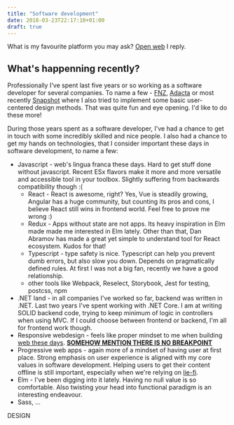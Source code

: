 ```yaml
---
title: "Software development"
date: 2018-03-23T22:17:10+01:00
draft: true
---
```


What is my favourite platform you may ask? [Open web](https://www.w3.org/wiki/Open_Web_Platform) I reply.

## What's happenning recently?

Professionally I've spent last five years or so working as a software developer for several companies. To name a few - [FNZ](https://www.fnz.com/), [Adacta](https://www.adacta-group.com/) or most recently [Snapshot](https://www.snapshot.travel/) where I also tried to implement some basic user-centered design methods. That was quite fun and eye opening. I'd like to do these more!

During those years spent as a software developer, I've had a chance to get in touch with some incredibly skilled and nice people. I also had a chance to get my hands on technologies, that I consider important these days in software development, to name a few:

- Javascript - web's lingua franca these days. Hard to get stuff done without javascript. Recent ESx flavors make it more and more versatile and accessible tool in your toolbox. Slightly suffering from backwards compatibility though :(
  	- React - React is awesome, right? Yes, Vue is steadily growing, Angular has a huge community, but counting its pros and cons, I believe React still wins in frontend world. Feel free to prove me wrong :)
	- Redux - Apps without state are not apps. Its heavy inspiration in Elm made made me interested in Elm lately. Other than that, Dan Abramov has made a great yet simple to understand tool for React ecosystem. Kudos for that!
	- Typescript - type safety is nice. Typescript can help you prevent dumb errors, but also slow you down. Depends on pragmatically defined rules. At first I was not a big fan, recently we have a good relationship.
	- other tools like Webpack, Reselect, Storybook, Jest for testing, postcss, npm
- .NET land - in all companies I've worked so far, backend was written in .NET. Last two years I've spent working with .NET Core. I am at writing SOLID backend code, trying to keep minimum of logic in controllers when using MVC. If I could choose between frontend or backend, I'm all for frontend work though.
- Responsive webdesign - feels like proper mindset to me when building [web these days](http://bradfrost.com/blog/post/this-is-the-web/). [**SOMEHOW MENTION THERE IS NO BREAKPOINT**](https://seesparkbox.com/foundry/there_is_no_breakpoint)
- Progressive web apps - again more of a mindset of having user at first place. Strong emphasis on user experience is aligned with my core values in software development. Helping users to get their content offline is still important, especially when we're relying on [lie-fi](https://developers.google.com/web/fundamentals/performance/poor-connectivity/#what_is_lie-fi).
- Elm - I've been digging into it lately. Having no null value is so comfortable. Also twisting your head into functional paradigm is an interesting endeavour.
- Sass, ...


DESIGN
